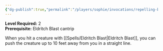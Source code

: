 ```yaml
---
{"dg-publish":true,"permalink":"/players/sophie/invocations/repelling-blast/"}
---
```


**Level Required:** 2  
**Prerequisite:** Eldritch Blast cantrip  


When you hit a creature with [[Spells/Eldritch Blast\|Eldritch Blast]], you can push the creature up to 10 feet away from you in a straight line.